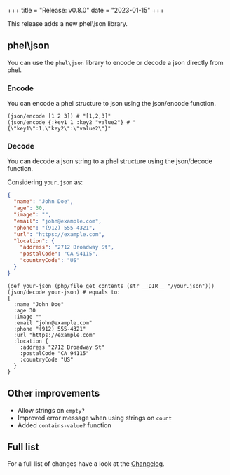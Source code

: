 +++
title = "Release: v0.8.0"
date = "2023-01-15"
+++

This release adds a new phel\json library.

## phel\json

You can use the `phel\json` library to encode or decode a json directly from phel.

### Encode

You can encode a phel structure to json using the json/encode function.

```phel
(json/encode [1 2 3]) # "[1,2,3]"
(json/encode {:key1 1 :key2 "value2"} # "{\"key1\":1,\"key2\":\"value2\"}"
```

### Decode

You can decode a json string to a phel structure using the json/decode function.

Considering `your.json` as:
```json
{
  "name": "John Doe",
  "age": 30,
  "image": "",
  "email": "john@example.com",
  "phone": "(912) 555-4321",
  "url": "https://example.com",
  "location": {
    "address": "2712 Broadway St",
    "postalCode": "CA 94115",
    "countryCode": "US"
  }
}
```

```phel
(def your-json (php/file_get_contents (str __DIR__ "/your.json")))
(json/decode your-json) # equals to:
{
  :name "John Doe"
  :age 30
  :image ""
  :email "john@example.com"
  :phone "(912) 555-4321"
  :url "https://example.com"
  :location {
    :address "2712 Broadway St"
    :postalCode "CA 94115"
    :countryCode "US"
  }
}
```

## Other improvements

- Allow strings on `empty?`
- Improved error message when using strings on `count`
- Added `contains-value?` function

## Full list

For a full list of changes have a look at the [Changelog](https://github.com/phel-lang/phel-lang/blob/master/CHANGELOG.md).

